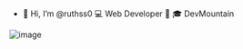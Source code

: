 - 👋 Hi, I’m @ruthss0
💻 Web Developer 📱
🎓 DevMountain



<!---
ruthss0/ruthss0 is a ✨ special ✨ repository because its `README.md` (this file) appears on your GitHub profile.
You can click the Preview link to take a look at your changes.
--->





![image](https://user-images.githubusercontent.com/82294375/171762325-44ccf141-2900-435e-8c6c-648b218551e6.png)

